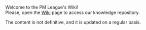 Welcome to the PM League's Wiki! \
Please, open the [Wiki](https://github.com/PM-League/wiki/wiki) page to access our knowledge repository.

The content is not definitive, and it is updated on a regular basis.
